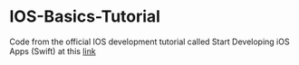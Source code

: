 # IOS-Basics-Tutorial
Code from the official IOS development tutorial called Start Developing iOS Apps (Swift) at this [link](https://developer.apple.com/library/archive/referencelibrary/GettingStarted/DevelopiOSAppsSwift/index.html#//apple_ref/doc/uid/TP40015214-CH2-SW1)
